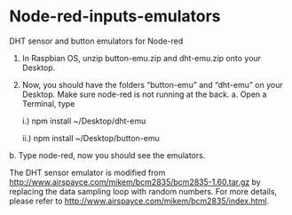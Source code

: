 # Node-red-inputs-emulators
DHT sensor and button emulators for Node-red

1) In Raspbian OS, unzip button-emu.zip and dht-emu.zip onto your Desktop. 
2) Now, you should have the folders “button-emu” and “dht-emu” on your Desktop. Make sure node-red is not running at the back.
  a. Open a Terminal, type 
  
    i.) npm install ~/Desktop/dht-emu
    
    ii.) npm install ~/Desktop/button-emu
    
  b. Type node-red, now you should see the emulators.

The DHT sensor emulator is modified from http://www.airspayce.com/mikem/bcm2835/bcm2835-1.60.tar.gz by replacing the data sampling loop with random numbers. For more details, please refer to http://www.airspayce.com/mikem/bcm2835/index.html.
